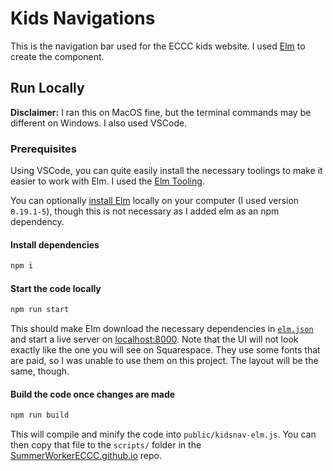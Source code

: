 # Kids Navigations

This is the navigation bar used for the ECCC kids website. I used [Elm](https://elm-lang.org/) to create the component.

## Run Locally

**Disclaimer:** I ran this on MacOS fine, but the terminal commands may be different on Windows. I also used VSCode.

### Prerequisites

Using VSCode, you can quite easily install the necessary toolings to make it easier to work with Elm. 
I used the [Elm Tooling](https://marketplace.visualstudio.com/items?itemName=Elmtooling.elm-ls-vscode).

You can optionally [install Elm](https://elm-lang.org/) locally on your computer (I used version `0.19.1-5`), 
though this is not necessary as I added elm as an npm dependency.

#### Install dependencies

```bash
npm i
```

#### Start the code locally

```bash
npm run start
```

This should make Elm download the necessary dependencies in [`elm.json`](elm.json) and start a live server on [localhost:8000](http://localhost:8080/).
Note that the UI will not look exactly like the one you will see on Squarespace. They use some fonts that are paid, so I was unable to use them on this project.
The layout will be the same, though.

#### Build the code once changes are made

```bash
npm run build
```

This will compile and minify the code into `public/kidsnav-elm.js`. You can then copy that file to the `scripts/` folder in the [SummerWorkerECCC.github.io](https://github.com/SummerWorkerECCC/SummerWorkerECCC.github.io) repo.

